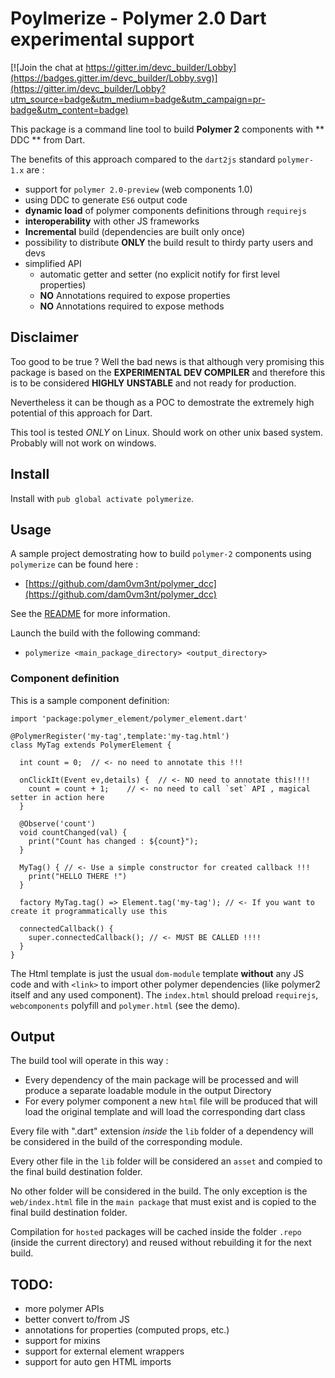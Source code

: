 # Poylmerize - Polymer 2.0 Dart experimental support

[![Join the chat at https://gitter.im/devc_builder/Lobby](https://badges.gitter.im/devc_builder/Lobby.svg)](https://gitter.im/devc_builder/Lobby?utm_source=badge&utm_medium=badge&utm_campaign=pr-badge&utm_content=badge)

This package is a command line tool to build **Polymer 2** components with ** DDC ** from Dart.

The benefits of this approach compared to the `dart2js` standard `polymer-1.x` are :

 - support for `polymer 2.0-preview` (web components 1.0)
 - using DDC to generate `ES6` output code
 - **dynamic load** of polymer components definitions through `requirejs`
 - **interoperability** with other JS frameworks
 - **Incremental** build (dependencies are built only once)
 - possibility to distribute **ONLY** the build result to thirdy party users and devs
 - simplified API
   - automatic getter and setter (no explicit notify for first level properties)
   - **NO** Annotations required to expose properties
   - **NO** Annotations required to expose methods

## Disclaimer

Too good to be true ? Well the bad news is that although very promising this package is based on the **EXPERIMENTAL DEV COMPILER** and therefore this
is to be considered **HIGHLY UNSTABLE** and not ready for production.

Nevertheless it can be though as a POC to demostrate the extremely high potential of this approach for Dart.

This tool is tested *ONLY* on Linux. Should work on other unix based system. Probably will not work on windows.

## Install

Install with `pub global activate polymerize`.

## Usage

A sample project demostrating how to build `polymer-2` components using `polymerize` can be found here :
 - [https://github.com/dam0vm3nt/polymer_dcc](https://github.com/dam0vm3nt/polymer_dcc)

See the [README](https://github.com/dam0vm3nt/polymer_dcc/blob/master/README.md) for more information.

Launch the build with the following command:

 - `polymerize <main_package_directory> <output_directory>`

### Component definition

This is a sample component definition:

    import 'package:polymer_element/polymer_element.dart'

    @PolymerRegister('my-tag',template:'my-tag.html')
    class MyTag extends PolymerElement {

      int count = 0;  // <- no need to annotate this !!!

      onClickIt(Event ev,details) {  // <- NO need to annotate this!!!!
        count = count + 1;    // <- no need to call `set` API , magical setter in action here
      }

      @Observe('count')
      void countChanged(val) {
        print("Count has changed : ${count}");
      }

      MyTag() { // <- Use a simple constructor for created callback !!!
        print("HELLO THERE !")
      }

      factory MyTag.tag() => Element.tag('my-tag'); // <- If you want to create it programmatically use this

      connectedCallback() {
        super.connectedCallback(); // <- MUST BE CALLED !!!!
      }
    }

The Html template is just the usual `dom-module`  template **without** any JS code and with `<link>` to import other polymer dependencies (like polymer2 itself and
  any used component).
The `index.html` should preload `requirejs`, `webcomponents` polyfill and `polymer.html` (see the demo).

## Output

The build tool will operate in this way :

 - Every dependency of the main package will be processed and will produce a separate loadable module in the output Directory
 - For every polymer component a new `html` file will be produced that will load the original template and will load the corresponding dart class

Every file with ".dart" extension *inside* the `lib` folder of a dependency will be considered in the build of the corresponding module.

Every other file in the `lib` folder will be considered an `asset` and compied to the final build destination folder.

No other folder will be considered in the build. The only exception is the `web/index.html` file in the `main package` that must exist and is copied
to the final build destination folder.

Compilation for `hosted` packages will be cached inside the folder `.repo` (inside the current directory) and reused without rebuilding it for the next build.

## TODO:

 - more polymer APIs
 - better convert to/from JS
 - annotations for properties (computed props, etc.)
 - support for mixins
 - support for external element wrappers
 - support for auto gen HTML imports
